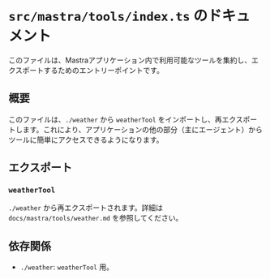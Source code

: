 # `src/mastra/tools/index.ts` のドキュメント

このファイルは、Mastraアプリケーション内で利用可能なツールを集約し、エクスポートするためのエントリーポイントです。

## 概要

このファイルは、`./weather` から `weatherTool` をインポートし、再エクスポートします。これにより、アプリケーションの他の部分（主にエージェント）からツールに簡単にアクセスできるようになります。

## エクスポート

### `weatherTool`

`./weather` から再エクスポートされます。詳細は `docs/mastra/tools/weather.md` を参照してください。

## 依存関係

- `./weather`: `weatherTool` 用。

